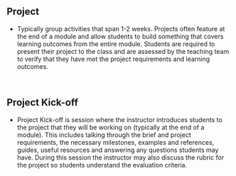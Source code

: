 ## Project

- Typically group activities that span 1-2 weeks. Projects often feature at the end of a module and allow students to build something that covers learning outcomes from the entire module. Students are required to present their project to the class and are assessed by the teaching team to verify that they have met the project requirements and learning outcomes.

<br>

## Project Kick-off

- Project Kick-off is session where the instructor introduces students to the project that they will be working on (typically at the end of a module). This includes talking through the brief and project requirements, the necessary milestones, examples and references, guides, useful resources and answering any questions students may have. During this session the instructor may also discuss the rubric for the project so students understand the evaluation criteria.